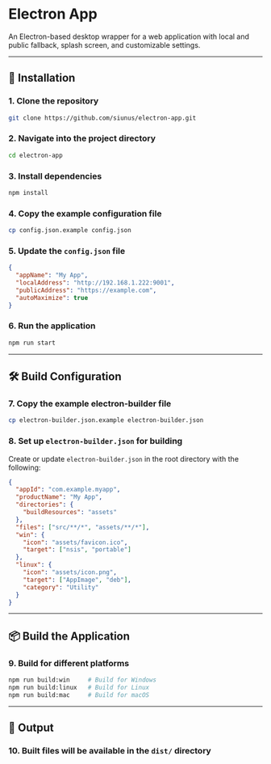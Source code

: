 # Electron App

An Electron-based desktop wrapper for a web application with local and public fallback, splash screen, and customizable settings.

---

## 🚀 Installation

### 1. Clone the repository

```bash
git clone https://github.com/siunus/electron-app.git
```

### 2. Navigate into the project directory

```bash
cd electron-app
```

### 3. Install dependencies

```bash
npm install
```

### 4. Copy the example configuration file

```bash
cp config.json.example config.json
```

### 5. Update the `config.json` file

```json
{
  "appName": "My App",
  "localAddress": "http://192.168.1.222:9001",
  "publicAddress": "https://example.com",
  "autoMaximize": true
}
```

### 6. Run the application

```bash
npm run start
```

---

## 🛠 Build Configuration

### 7. Copy the example electron-builder file

```bash
cp electron-builder.json.example electron-builder.json
```

### 8. Set up `electron-builder.json` for building

Create or update `electron-builder.json` in the root directory with the following:

```json
{
  "appId": "com.example.myapp",
  "productName": "My App",
  "directories": {
    "buildResources": "assets"
  },
  "files": ["src/**/*", "assets/**/*"],
  "win": {
    "icon": "assets/favicon.ico",
    "target": ["nsis", "portable"]
  },
  "linux": {
    "icon": "assets/icon.png",
    "target": ["AppImage", "deb"],
    "category": "Utility"
  }
}
```

---

## 📦 Build the Application

### 9. Build for different platforms

```bash
npm run build:win     # Build for Windows
npm run build:linux   # Build for Linux
npm run build:mac     # Build for macOS
```


---

## 📁 Output

### 10. Built files will be available in the `dist/` directory